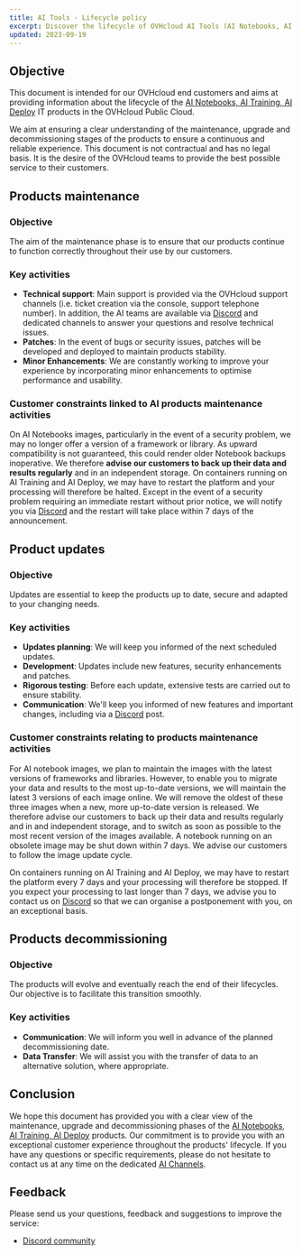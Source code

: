 ```yaml
---
title: AI Tools - Lifecycle policy
excerpt: Discover the lifecycle of OVHcloud AI Tools (AI Notebooks, AI Training, AI Deploy)
updated: 2023-09-19
---
```


## Objective

This document is intended for our OVHcloud end customers and aims at providing information about the lifecycle of the [AI Notebooks, AI Training, AI Deploy](https://www.ovhcloud.com/asia/public-cloud/ai-machine-learning/) IT products in the OVHcloud Public Cloud.

We aim at ensuring a clear understanding of the maintenance, upgrade and decommissioning stages of the products to ensure a continuous and reliable experience. This document is not contractual and has no legal basis. It is the desire of the OVHcloud teams to provide the best possible service to their customers.

## Products maintenance

### Objective

The aim of the maintenance phase is to ensure that our products continue to function correctly throughout their use by our customers.

### Key activities

- **Technical support**: Main support is provided via the OVHcloud support channels (i.e. ticket creation via the console, support telephone number). In addition, the AI teams are available via [Discord](https://discord.gg/ovhcloud) and dedicated channels to answer your questions and resolve technical issues.
- **Patches**: In the event of bugs or security issues, patches will be developed and deployed to maintain products stability.
- **Minor Enhancements**: We are constantly working to improve your experience by incorporating minor enhancements to optimise performance and usability.

### Customer constraints linked to AI products maintenance activities

On AI Notebooks images, particularly in the event of a security problem, we may no longer offer a version of a framework or library.  As upward compatibility is not guaranteed, this could render older Notebook backups inoperative. We therefore **advise our customers to back up their data and results regularly** and in an independent storage.
On containers running on AI Training and AI Deploy, we may have to restart the platform and your processing will therefore be halted. Except in the event of a security problem requiring an immediate restart without prior notice, we will notify you via [Discord](https://discord.gg/ovhcloud) and the restart will take place within 7 days of the announcement.

## Product updates

### Objective

Updates are essential to keep the products up to date, secure and adapted to your changing needs.

### Key activities

- **Updates planning**: We will keep you informed of the next scheduled updates.
- **Development**: Updates include new features, security enhancements and patches.
- **Rigorous testing**: Before each update, extensive tests are carried out to ensure stability.
- **Communication**: We'll keep you informed of new features and important changes, including via a [Discord](https://discord.gg/ovhcloud) post.

### Customer constraints relating to products maintenance activities

For AI notebook images, we plan to maintain the images with the latest versions of frameworks and libraries. However, to enable you to migrate your data and results to the most up-to-date versions, we will maintain the latest 3 versions of each image online. We will remove the oldest of these three images when a new, more up-to-date version is released. We therefore advise our customers to back up their data and results regularly and in and independent storage, and to switch as soon as possible to the most recent version of the images available. A notebook running on an obsolete image may be shut down within 7 days. We advise our customers to follow the image update cycle.

On containers running on AI Training and AI Deploy, we may have to restart the platform every 7 days and your processing will therefore be stopped. If you expect your processing to last longer than 7 days, we advise you to contact us on [Discord](https://discord.gg/ovhcloud) so that we can organise a postponement with you, on an exceptional basis.

## Products decommissioning

### Objective

The products will evolve and eventually reach the end of their lifecycles. Our objective is to facilitate this transition smoothly.

### Key activities

- **Communication**: We will inform you well in advance of the planned decommissioning date.
- **Data Transfer**: We will assist you with the transfer of data to an alternative solution, where appropriate.

## Conclusion

We hope this document has provided you with a clear view of the maintenance, upgrade and decommissioning phases of the [AI Notebooks, AI Training, AI Deploy](https://www.ovhcloud.com/asia/public-cloud/ai-machine-learning/) products. Our commitment is to provide you with an exceptional customer experience throughout the products' lifecycle. If you have any questions or specific requirements, please do not hesitate to contact us at any time on the dedicated [AI Channels](https://discord.gg/ovhcloud).

## Feedback

Please send us your questions, feedback and suggestions to improve the service:

- [Discord community](https://discord.gg/ovhcloud)
